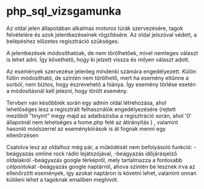 # php_sql_vizsgamunka

Az oldal jelen állapotában alkalmas motoros túrák szervezésére, tagok felvételére és azok jelentkezéseinek rögzítésére. Az oldal jelszóval védett, a belépéshez előzetes regisztráció szükséges.

A jelentkezések módosíthatóak, de nem törölhetőek, mivel nemleges választ is lehet adni. Így követhető, hogy ki jelzett vissza és milyen választ adott.

Az események szervezése jelenleg mindenki számára engedélyezett. Külön fülön módosítható, de szintén nem törölhető, mert ha esemény eltűnne a sorból, nem biztos, hogy észrevehető a hiánya. Így esemény törlése esetén a módosításnál kell jelezni, hogy törölt esemény.

Tervben van későbbiek során egy admin oldal létrehozása, ahol lehetőséges lesz
a regisztrált felhasználók engedélyezésére (rejtett mezőböl "tinyint" megy majd az adatbázisba a regisztráció során, ahol '0' állapotnál nem lehetséges a home.php felé az átirányítás ) , valamint hasonló módszerrel az eseménykiírások is át fognak menni egy ellenőrzésen

Csatolva lesz az oldalhoz még pár, a működését nem befolyásoló funkció:
-beágyazás omline rock rádió lejátszójával,
-beágyazás időjárásjelző oldalakról
-beágyazás google térképről, mely tartalmazza a fontosabb célpontokat
-beágyazás google naptárról, ahova szintén be lesznek írva az ellenőrzött események,
így azokat naptáron is követni lehet, valamint onnan küldeni lehet a tagoknak emailben meghívót.
